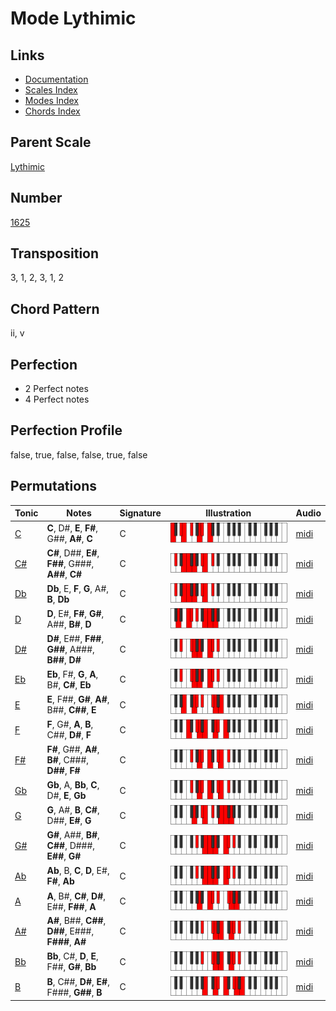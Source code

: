 # Mode Lythimic

## Links

- [Documentation](README.md)
- [Scales Index](Scales.md)
- [Modes Index](Modes.md)
- [Chords Index](Chords.md)

## Parent Scale

[Lythimic](ScaleLythimic.md)

## Number

[1625](https://ianring.com/musictheory/scales/1625)

## Transposition

3, 1, 2, 3, 1, 2

## Chord Pattern

ii, v

## Perfection

- 2 Perfect notes
- 4 Perfect notes

## Perfection Profile

false, true, false, false, true, false

## Permutations

| Tonic | Notes | Signature | Illustration | Audio |
|-------|-------|-----------|--------------|-------|
| [C](ModeCNaturalLythimic.md) | **C**, D#, **E**, **F#**, G##, **A#**, **C** | C | ![CNaturalLythimic](ModeCNaturalLythimic.png) | [midi](https://github.com/edipermadi/music/blob/main/docs/ModeCNaturalLythimic.mid?raw=true) |
| [C#](ModeCSharpLythimic.md) | **C#**, D##, **E#**, **F##**, G###, **A##**, **C#** | C | ![CSharpLythimic](ModeCSharpLythimic.png) | [midi](https://github.com/edipermadi/music/blob/main/docs/ModeCSharpLythimic.mid?raw=true) |
| [Db](ModeDFlatLythimic.md) | **Db**, E, **F**, **G**, A#, **B**, **Db** | C | ![DFlatLythimic](ModeDFlatLythimic.png) | [midi](https://github.com/edipermadi/music/blob/main/docs/ModeDFlatLythimic.mid?raw=true) |
| [D](ModeDNaturalLythimic.md) | **D**, E#, **F#**, **G#**, A##, **B#**, **D** | C | ![DNaturalLythimic](ModeDNaturalLythimic.png) | [midi](https://github.com/edipermadi/music/blob/main/docs/ModeDNaturalLythimic.mid?raw=true) |
| [D#](ModeDSharpLythimic.md) | **D#**, E##, **F##**, **G##**, A###, **B##**, **D#** | C | ![DSharpLythimic](ModeDSharpLythimic.png) | [midi](https://github.com/edipermadi/music/blob/main/docs/ModeDSharpLythimic.mid?raw=true) |
| [Eb](ModeEFlatLythimic.md) | **Eb**, F#, **G**, **A**, B#, **C#**, **Eb** | C | ![EFlatLythimic](ModeEFlatLythimic.png) | [midi](https://github.com/edipermadi/music/blob/main/docs/ModeEFlatLythimic.mid?raw=true) |
| [E](ModeENaturalLythimic.md) | **E**, F##, **G#**, **A#**, B##, **C##**, **E** | C | ![ENaturalLythimic](ModeENaturalLythimic.png) | [midi](https://github.com/edipermadi/music/blob/main/docs/ModeENaturalLythimic.mid?raw=true) |
| [F](ModeFNaturalLythimic.md) | **F**, G#, **A**, **B**, C##, **D#**, **F** | C | ![FNaturalLythimic](ModeFNaturalLythimic.png) | [midi](https://github.com/edipermadi/music/blob/main/docs/ModeFNaturalLythimic.mid?raw=true) |
| [F#](ModeFSharpLythimic.md) | **F#**, G##, **A#**, **B#**, C###, **D##**, **F#** | C | ![FSharpLythimic](ModeFSharpLythimic.png) | [midi](https://github.com/edipermadi/music/blob/main/docs/ModeFSharpLythimic.mid?raw=true) |
| [Gb](ModeGFlatLythimic.md) | **Gb**, A, **Bb**, **C**, D#, **E**, **Gb** | C | ![GFlatLythimic](ModeGFlatLythimic.png) | [midi](https://github.com/edipermadi/music/blob/main/docs/ModeGFlatLythimic.mid?raw=true) |
| [G](ModeGNaturalLythimic.md) | **G**, A#, **B**, **C#**, D##, **E#**, **G** | C | ![GNaturalLythimic](ModeGNaturalLythimic.png) | [midi](https://github.com/edipermadi/music/blob/main/docs/ModeGNaturalLythimic.mid?raw=true) |
| [G#](ModeGSharpLythimic.md) | **G#**, A##, **B#**, **C##**, D###, **E##**, **G#** | C | ![GSharpLythimic](ModeGSharpLythimic.png) | [midi](https://github.com/edipermadi/music/blob/main/docs/ModeGSharpLythimic.mid?raw=true) |
| [Ab](ModeAFlatLythimic.md) | **Ab**, B, **C**, **D**, E#, **F#**, **Ab** | C | ![AFlatLythimic](ModeAFlatLythimic.png) | [midi](https://github.com/edipermadi/music/blob/main/docs/ModeAFlatLythimic.mid?raw=true) |
| [A](ModeANaturalLythimic.md) | **A**, B#, **C#**, **D#**, E##, **F##**, **A** | C | ![ANaturalLythimic](ModeANaturalLythimic.png) | [midi](https://github.com/edipermadi/music/blob/main/docs/ModeANaturalLythimic.mid?raw=true) |
| [A#](ModeASharpLythimic.md) | **A#**, B##, **C##**, **D##**, E###, **F###**, **A#** | C | ![ASharpLythimic](ModeASharpLythimic.png) | [midi](https://github.com/edipermadi/music/blob/main/docs/ModeASharpLythimic.mid?raw=true) |
| [Bb](ModeBFlatLythimic.md) | **Bb**, C#, **D**, **E**, F##, **G#**, **Bb** | C | ![BFlatLythimic](ModeBFlatLythimic.png) | [midi](https://github.com/edipermadi/music/blob/main/docs/ModeBFlatLythimic.mid?raw=true) |
| [B](ModeBNaturalLythimic.md) | **B**, C##, **D#**, **E#**, F###, **G##**, **B** | C | ![BNaturalLythimic](ModeBNaturalLythimic.png) | [midi](https://github.com/edipermadi/music/blob/main/docs/ModeBNaturalLythimic.mid?raw=true) |
